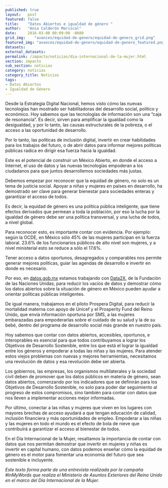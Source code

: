 ```yaml
---
published: true
layout:   post
featured: false
title:    "Datos Abiertos e igualdad de género "
author:   "Ania Calderón Mariscal"
date:     2016-03-08 00:09:00 -0600
grid_img:    "avances/equidad-de-genero/equidad-de-genero_grid.png"
featured_img: "avances/equidad-de-genero/equidad-de-genero_featured.png"
datasets:
external_datasets:
permalink: /impacto/noticias/dia-internacional-de-la-mujer.html
section: impacto
sub_section: noticias
category: noticias
category_title: Noticias
tags:
- Datos Abiertos
- Igualdad de Género
---
```

Desde la Estrategia Digital Nacional, hemos visto cómo las nuevas tecnologías han mostrado ser habilitadoras del desarrollo social, político y económico. Hoy sabemos que las tecnologías de información son una “caja de resonancia”. Es decir, sirven para amplificar la igualdad como la desigualdad, y por lo tanto, las causas estructurales de la pobreza, o el acceso a las oportunidad de desarrollo.

Por lo tanto, las políticas de inclusión digital, invertir en crear habilidades para los trabajos del futuro, o de abrir datos para informar mejores políticas públicas radica en dirigir esa fuerza hacia la igualdad.

Este es el potencial de construir un México Abierto, en donde el acceso a Internet, el uso de datos y las nuevas tecnologías empoderan a los ciudadanos para que juntos desarrollemos sociedades más justas.

Debemos empezar por reconocer que la equidad de género, no solo es un tema de justicia social. Apoyar a niñas y mujeres en países en desarrollo, ha demostrado ser clave para generar bienestar para sociedades enteras y garantizar el acceso de todos.

Es decir, la equidad de género es una política pública inteligente, que tiene efectos derivados que permean a toda la población, por eso la lucha por la igualdad de género debe ser una política transversal, y una lucha de todos, a nivel global.  

Para reconocer esto, es importante contar con evidencia. Por ejemplo: según la OCDE, en México sólo 45% de las mujeres participan en la fuerza laboral. 23.6% de los funcionarios públicos de alto nivel son mujeres, y a nivel ministerial esto se reduce a sólo el 17.6%.

Tener acceso a datos oportunos, desagregados y comparables nos permite generar mejores políticas, guiar las agendas de desarrollo e invertir en donde es necesario.

Por eso, en [datos.gob.mx](http://datos.gob.mx/) estamos trabajando con [Data2X](http://data2x.org/), de la Fundación de las Naciones Unidas, para reducir los vacíos de datos y demostrar cómo los datos abiertos sobre la situación de género en México pueden ayudar a orientar políticas públicas inteligentes.

De igual manera, trabajamos en el piloto Prospera Digital, para reducir la mortalidad materna con apoyo de Unicef y el Prosperity Fund del Reino Unido, que envía información oportuna por SMS, a las mujeres embarazadas para empoderarlas sobre el cuidado de su salud y la de su bebé, dentro del programa de desarrollo social más grande en nuestro país.

Hoy sabemos que contar con datos abiertos, accesibles, oportunos, e interoprables es esencial para que todos contribuyamos a lograr los Objetivos de Desarrollo Sostenible, entre los que está el lograr la igualdad entre los géneros y empoderar a todas las niñas y las mujeres. Para atender estos viejos problemas con nuevas y mejores herramientas, necesitamos una revolución de datos y esa revolución debe ser abierta.

Los gobiernos, las empresas, los organismos multilaterales y la sociedad civil deben de promover que los datos públicos en materia de género, sean datos abiertos, comenzando por los indicadores que se definirán para los Objetivos de Desarrollo Sostenible, no solo para poder dar seguimiento al progreso de estos compromisos, sino también para contar con datos que nos lleven a implementar acciones mejor informadas.

Por último, conectar a las niñas y mujeres que viven en los lugares con mayores brechas de acceso ayudará a que tengan educación de calidad, inclusión financiera y más oportunidades de empleo.  Empoderar a las niñas y las mujeres en todo el mundo es el efecto de bola de nieve que contribuirá a garantizar el acceso al bienestar de todos.

En el Día Internacional de la Mujer, resaltamos la importancia de contar con datos que nos permitan demostrar que invertir en mujeres y niñas es invertir en capital humano, con datos podemos enseñar cómo la equidad de género es el motor para fomentar una economía del futuro que sea sostenible e incluyente.

*Este texto forma parte de una entrevista realizada por la campaña #InMyWords que realiza el Ministerio de Asuntos Exteriores del Reino Unido en el marco del Día Internacional de la Mujer.*
